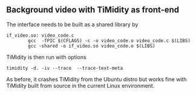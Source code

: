 
##  Background video with TiMidity as front-end 


The interface needs to be built as a shared library by

```
if_video.so: video_code.c
        gcc  -fPIC $(CFLAGS) -c -o video_code.o video_code.c $(LIBS)
        gcc -shared -o if_video.so video_code.o $(LIBS)
```





TiMidity is then run with options

```
timidity -d. -iv --trace  --trace-text-meta
```


As before, it crashes TiMidity from the Ubuntu distro
but works fine with TiMidity built from source in
the current Linux environment.
